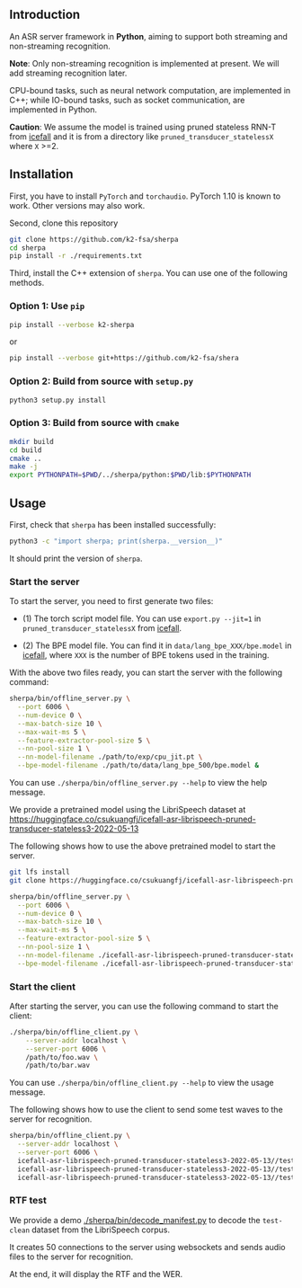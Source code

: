 ## Introduction

An ASR server framework in **Python**, aiming to support both streaming
and non-streaming recognition.

**Note**: Only non-streaming recognition is implemented at present. We
will add streaming recognition later.

CPU-bound tasks, such as neural network computation, are implemented in
C++; while IO-bound tasks, such as socket communication, are implemented
in Python.

**Caution**: We assume the model is trained using pruned stateless RNN-T
from [icefall][icefall] and it is from a directory like
`pruned_transducer_statelessX` where `X` >=2.

## Installation

First, you have to install `PyTorch` and `torchaudio`. PyTorch 1.10 is known
to work. Other versions may also work.

Second, clone this repository

```bash
git clone https://github.com/k2-fsa/sherpa
cd sherpa
pip install -r ./requirements.txt
```

Third, install the C++ extension of `sherpa`. You can use one of
the following methods.

### Option 1: Use `pip`

```bash
pip install --verbose k2-sherpa
```

or

```bash
pip install --verbose git+https://github.com/k2-fsa/shera
```

### Option 2: Build from source with `setup.py`

```bash
python3 setup.py install
```

### Option 3: Build from source with `cmake`

```bash
mkdir build
cd build
cmake ..
make -j
export PYTHONPATH=$PWD/../sherpa/python:$PWD/lib:$PYTHONPATH
```


## Usage

First, check that `sherpa` has been installed successfully:

```bash
python3 -c "import sherpa; print(sherpa.__version__)"
```

It should print the version of `sherpa`.

### Start the server

To start the server, you need to first generate two files:

- (1) The torch script model file. You can use `export.py --jit=1` in
`pruned_transducer_statelessX` from [icefall][icefall].

- (2) The BPE model file. You can find it in `data/lang_bpe_XXX/bpe.model`
in [icefall][icefall], where `XXX` is the number of BPE tokens used in
the training.

With the above two files ready, you can start the server with the
following command:

```bash
sherpa/bin/offline_server.py \
  --port 6006 \
  --num-device 0 \
  --max-batch-size 10 \
  --max-wait-ms 5 \
  --feature-extractor-pool-size 5 \
  --nn-pool-size 1 \
  --nn-model-filename ./path/to/exp/cpu_jit.pt \
  --bpe-model-filename ./path/to/data/lang_bpe_500/bpe.model &
```

You can use `./sherpa/bin/offline_server.py --help` to view the help message.

We provide a pretrained model using the LibriSpeech dataset at
<https://huggingface.co/csukuangfj/icefall-asr-librispeech-pruned-transducer-stateless3-2022-05-13>

The following shows how to use the above pretrained model to start the server.

```bash
git lfs install
git clone https://huggingface.co/csukuangfj/icefall-asr-librispeech-pruned-transducer-stateless3-2022-05-13

sherpa/bin/offline_server.py \
  --port 6006 \
  --num-device 0 \
  --max-batch-size 10 \
  --max-wait-ms 5 \
  --feature-extractor-pool-size 5 \
  --nn-pool-size 1 \
  --nn-model-filename ./icefall-asr-librispeech-pruned-transducer-stateless3-2022-05-13/exp/cpu_jit.pt \
  --bpe-model-filename ./icefall-asr-librispeech-pruned-transducer-stateless3-2022-05-13/data/lang_bpe_500/bpe.model
```

### Start the client
After starting the server, you can use the following command to start the client:

```bash
./sherpa/bin/offline_client.py \
    --server-addr localhost \
    --server-port 6006 \
    /path/to/foo.wav \
    /path/to/bar.wav
```

You can use `./sherpa/bin/offline_client.py --help` to view the usage message.

The following shows how to use the client to send some test waves to the server
for recognition.

```bash
sherpa/bin/offline_client.py \
  --server-addr localhost \
  --server-port 6006 \
  icefall-asr-librispeech-pruned-transducer-stateless3-2022-05-13//test_wavs/1089-134686-0001.wav \
  icefall-asr-librispeech-pruned-transducer-stateless3-2022-05-13//test_wavs/1221-135766-0001.wav \
  icefall-asr-librispeech-pruned-transducer-stateless3-2022-05-13//test_wavs/1221-135766-0002.wav
```

### RTF test

We provide a demo [./sherpa/bin/decode_manifest.py](./sherpa/bin/decode_manifest.py)
to decode the `test-clean` dataset from the LibriSpeech corpus.

It creates 50 connections to the server using websockets and sends audio files
to the server for recognition.

At the end, it will display the RTF and the WER.

[icefall]: https://github.com/k2-fsa/icefall/
